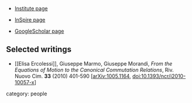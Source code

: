 
* [Institute page](https://www.unibo.it/sitoweb/elisa.ercolessi/en)

* [InSpire page](https://inspirehep.net/authors/1010673)

* [GoogleScholar page](https://scholar.google.com/citations?user=Vb16ZN4AAAAJ&hl=it)

## Selected writings

* [[Elisa Ercolessi]], Giuseppe Marmo, Giuseppe Morandi, *From the Equations of Motion to the Canonical Commutation Relations*, Riv. Nuovo Cim. **33** (2010) 401-590 &lbrack;[arXiv:1005.1164](https://arxiv.org/abs/1005.1164), [doi:10.1393/ncr/i2010-10057-x](https://doi.org/10.1393/ncr/i2010-10057-x)&rbrack;

category: people